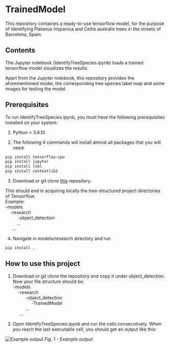 # TrainedModel
This repository containes a ready-to-use tensorflow model, for the purpose of identifying Platanus hispanica and Celtis australis trees in the streets of Barcelona, Spain.

## Contents
The Jupyter notebook (IdentifyTreeSpecies.ipynb) loads a trained tensorflow model visualizes the results.

Apart from the Jupyter notebook, this repository provides the aforementioned model, the corresponding tree species label map and some images for testing the model. 

## Prerequisites
To run IdentifyTreeSpecies.ipynb, you must have the following prerequisites installed on your system:
1. Python > 3.6.10

2. The following 4 commands will install almost all packages that you will need:
```Bash
pip install tensorflow-cpu
pip install jupyter
pip install lxml
pip install contextlib2
```

3. Download or git clone [this](https://github.com/tensorflow/models) repository.

This should end in acquiring locally the tree-structured project directories of Tensorflow. \
Example: \
-models \
&nbsp;&nbsp;&nbsp;&nbsp;-research \
&nbsp;&nbsp;&nbsp;&nbsp;
&nbsp;&nbsp;&nbsp;&nbsp; -object_detection \
&nbsp;&nbsp;&nbsp;&nbsp; &nbsp;&nbsp;&nbsp;&nbsp;... \
&nbsp;&nbsp;&nbsp;&nbsp; ...

4. Navigate in models/research directory and run
```Bash
pip install .
```

## How to use this project
1. Download or git clone the repository and copy it under object_detection. Now your file structure should be: \
-models \
&nbsp;&nbsp;&nbsp;&nbsp;-research \
&nbsp;&nbsp;&nbsp;&nbsp;
&nbsp;&nbsp;&nbsp;&nbsp; -object_detection \
&nbsp;&nbsp;&nbsp;&nbsp;
&nbsp;&nbsp;&nbsp;&nbsp; &nbsp;&nbsp;&nbsp;&nbsp; -TrainedModel \
&nbsp;&nbsp;&nbsp;&nbsp; &nbsp;&nbsp;&nbsp;&nbsp; ... \
&nbsp;&nbsp;&nbsp;&nbsp; ...


2. Open IdentifyTreeSpecies.ipynb and run the cells consecutively. When you reach the last executable cell, you should get an output like this:

![Example output](example.png)
*Fig. 1 - Example output*
